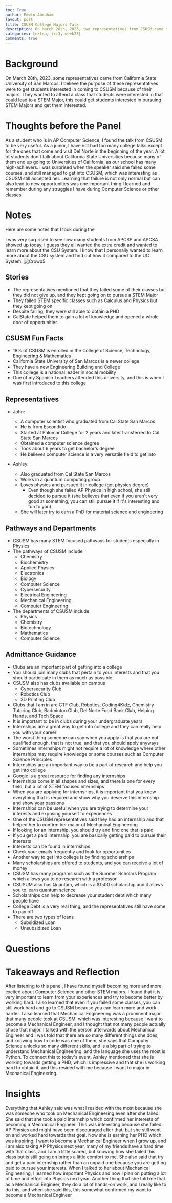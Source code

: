 ```yaml
---
toc: True
author: Edwin Abraham
layout: post
title: CSUSM College Majors Talk
description: On March 28th, 2023, two representatives from CSUSM came to our classroom and talked about college and majors at CSUSM
categories: [extra, tri3, week28]
comments: true
---
```


# Background
On March 28th, 2023, some representatives came from California State University of San Marcos. I believe the purpose of these representatives were to get students interested in coming to CSUSM because of their majors. They wanted to attend a class that students were interested in that could lead to a STEM Major, this could get students interested in pursuing STEM Majors and get them interested.

# Thoughts before the Panel
As a student who is in AP Computer Science, I found the talk from CSUSM to be very useful. As a junior, I have not had too many college talks except for the ones that come and visit Del Norte in the beginning of the year. A lot of students don't talk about California State Universities because many of them end up going to Universities of California, as our school has many high-achievers. I was surprised when the speaker said she failed some courses, and still managed to get into CSUSM, which was interesting as CSUSM still accepted her. Learning that failure is not only normal but can also lead to new opportunities was one important thing I learned and remember during any struggles I have during Computer Science or other classes.

# Notes
Here are some notes that I took during the 
 
I was very surprised to see how many students from APCSP and APCSA showed up today, I guess they all wanted the extra credit and wanted to learn more about the CSU System. I know that I personally wanted to learn more about the CSU system and find out how it compared to the UC System.
![Crowd5](https://raw.githubusercontent.com/EdwinKuttappi/fastpage1/master/images/crowd5.jpg)

## Stories
- The representatives mentioned that they failed some of their classes but they did not give up, and they kept going on to pursue a STEM Major
- They failed STEM specific classes such as Calculus and Physics but they kept going on
- Despite failing, they were still able to obtain a PHD
- CalState helped them to gain a lot of knowledge and opened a whole door of opportunities

## CSUSM Fun Facts
- 18% of CSUSM is enrolled in the College of Science, Technology, Engineering & Mathematics
- California State University of San Marcos is a newer college
- They have a new Engineering Building and College
- This college is a national leader in social mobility
- One of my Spanish Teachers attended this university, and this is when I was first introduced to this college

## Representatives
- John:
    - A computer scientist who graduated from Cal State San Marcos
    - He is from Escondido
    - Started at Palomar College for 2 years and later transferred to Cal State San Marcos
    - Obtained a computer science degree
    - Took about 6 years to get bachelor's degree
    - He believes computer science is a very versatile field to get into

- Ashley: 
    - Also graduated from Cal State San Marcos
    - Works in a quantum computing group
    - Loves physics and pursued it in college (got physics degree) 
        - Even though she failed AP Physics in high school, she still decided to pursue it (she believes that even if you aren't very good at something, you can still pursue it if it's interesting and fun to you)
    - She will later try to earn a PhD for material science and engineering

## Pathways and Departments
- CSUSM has many STEM focused pathways for students especially in Physics
- The pathways of CSUSM include
    - Chemistry
    - Biochemistry
    - Applied Physics
    - Electronics
    - Biology
    - Computer Science
    - Cybersecurity
    - Electrical Engineering
    - Mechanical Engineering
    - Computer Engineering
- The departments of CSUSM include
    - Physics
    - Chemistry
    - Biotechnology
    - Mathematics
    - Computer Science

## Admittance Guidance
- Clubs are an important part of getting into a college
- You should join many clubs that pertain to your interests and that you should participate in them as much as possible
- CSUSM also has clubs available on campus
    - Cybersecurity Club
    - Robotics Club
    - 3D Printing Club
- Clubs that I am in are CTF Club, Robotics, Coding4Kidz, Chemistry Tutoring Club, Badminton Club, Del Norte Food Bank Club, Helping Hands, and Tech Space
- It is important to be in clubs during your undergraduate years
- Internships are a great way to get into college and they can really help you with your career
- The worst thing someone can say when you apply is that you are not qualified enough, that is not true, and that you should apply anyways
- Sometimes internships might not require a lot of knowledge where other internships may require knowledge or some courses such as Computer Science Principles
- Internships are an important way to be a part of research and help you get into college
- Google is a great resource for finding any internships
- Internships come in all shapes and sizes, and there is one for every field, but a lot of STEM focused internships
- When you are applying for internships, it is important that you know everything that is required and show why you deserve this internship and show your passions
- Internships can be useful when you are trying to determine your interests and exposing yourself to experiences
- One of the CSUSM representatives said they had an internship and that helped her to confirm her major of Mechanical Engineering
- If looking for an internship, you should try and find one that is paid
- If you get a paid internship, you are basically getting paid to pursue their interests
- Interests can be found in internships
- Check your emails frequently and look for opportunities
- Another way to get into college is by finding scholarships
- Many scholarships are offered to students, and you can receive a lot of money
- CSUSM has many programs such as the Summer Scholars Program which allows you to do research with a professor
- CSUSUM also has Quantam, which is a $1500 scholarship and it allows you to learn quantum science
- Scholarships can help to decrease your student debt which many people have
- College Debt is a very real thing, and the representatives still have some to pay off
- There are two types of loans
    - Subsidized Loan
    - Unsubsidized Loan

# Questions

# Takeaways and Reflection
After listening to this panel, I have found myself becoming more and more excited about Computer Science and other STEM majors. I found that it is very important to learn from your experiences and try to become better by working hard. I also learned that even if you failed some classes, you can still work hard and go to CSUSM because you can learn more and work harder. I also learned that Mechanical Engineering was a prominent major that many people took at CSUSM, which was interesting because I want to become a Mechanical Engineer, and I thought that not many people actually chose that major. I talked with the person afterwards about Mechanical Engineer and I was told that there are so many different things she does, and knowing how to code was one of them, she says that Computer Science unlocks so many different skills, and is a big part of trying to understand Mechanical Engineering, and the language she uses the most is Python. To connect this to today's event, Ashley mentioned that she is working towards getting a PHD, which is impressive and that she is working hard to obtain it, and this resided with me because I want to major in Mechanical Engineering.

# Insights
Everything that Ashley said was what I resided with the most because she was someone who took on Mechanical Engineering even after she failed. She said that she took a paid internship which confirmed her interests of becoming a Mechanical Engineer. This was interesting because she failed AP Physics and might have been discouraged after that, but she still went on and worked hard towards that goal. Now she is earning her PHD which was inspiring. I want to become a Mechanical Engineer when I grow up, and I am also taking AP Physics next year, many of my friends have a hard time with that class, and I am a little scared, but knowing how she failed this class but is still going on brings a little comfort to me. She also said that try and get a paid internship rather than an unpaid one because you are getting paid to pursue your interests. When I talked to her about Mechanical Engineering, I learned how important Physics and now I plan on putting a lot of time and effort into Physics next year. Another thing that she told me that as a Mechanical Engineer, they do a lot of hands-on work, and I really like to do this, and when she said this, this somewhat confirmed my want to become a Mechanical Engineer